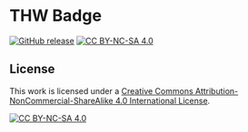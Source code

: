 # THW Badge

[![GitHub release](https://img.shields.io/github/release/dokuhn/THW_badge.svg)](https://GitHub.com/dokuhn/THW_badge/releases/) [![CC BY-NC-SA 4.0][cc-by-nc-sa-shield]][cc-by-nc-sa]

## License 

This work is licensed under a
[Creative Commons Attribution-NonCommercial-ShareAlike 4.0 International License][cc-by-nc-sa].

[![CC BY-NC-SA 4.0][cc-by-nc-sa-image]][cc-by-nc-sa]

[cc-by-nc-sa]: http://creativecommons.org/licenses/by-nc-sa/4.0/
[cc-by-nc-sa-image]: https://licensebuttons.net/l/by-nc-sa/4.0/88x31.png
[cc-by-nc-sa-shield]: https://img.shields.io/badge/License-CC%20BY--NC--SA%204.0-lightgrey.svg

